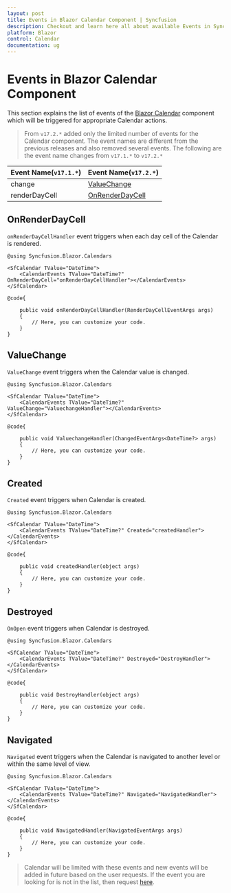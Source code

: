 ```yaml
---
layout: post
title: Events in Blazor Calendar Component | Syncfusion
description: Checkout and learn here all about available Events in Syncfusion Blazor Calendar component and much more.
platform: Blazor
control: Calendar
documentation: ug
---
```


# Events in Blazor Calendar Component

This section explains the list of events of the [Blazor Calendar](https://www.syncfusion.com/blazor-components/blazor-calendar) component which will be triggered for appropriate Calendar actions.

> From `v17.2.*` added only the limited number of events for the Calendar component. The event names are different from the previous releases and also removed several events. The following are the event name changes from `v17.1.*` to `v17.2.*`

Event Name(`v17.1.*`) |Event Name(`v17.2.*`)
-----|-----
change |[ValueChange](events/#valuechange)
renderDayCell |[OnRenderDayCell](events/#onrenderdaycell)

## OnRenderDayCell

`onRenderDayCellHandler` event triggers when each day cell of the Calendar is rendered.

```cshtml
@using Syncfusion.Blazor.Calendars

<SfCalendar TValue="DateTime">
    <CalendarEvents TValue="DateTime?" OnRenderDayCell="onRenderDayCellHandler"></CalendarEvents>
</SfCalendar>

@code{

    public void onRenderDayCellHandler(RenderDayCellEventArgs args)
    {
        // Here, you can customize your code.
    }
}
```

## ValueChange

`ValueChange` event triggers when the Calendar value is changed.

```cshtml
@using Syncfusion.Blazor.Calendars

<SfCalendar TValue="DateTime">
    <CalendarEvents TValue="DateTime?" ValueChange="ValuechangeHandler"></CalendarEvents>
</SfCalendar>

@code{

    public void ValuechangeHandler(ChangedEventArgs<DateTime?> args)
    {
        // Here, you can customize your code.
    }
}
```

## Created

`Created` event triggers when Calendar is created.

```cshtml
@using Syncfusion.Blazor.Calendars

<SfCalendar TValue="DateTime">
    <CalendarEvents TValue="DateTime?" Created="createdHandler"></CalendarEvents>
</SfCalendar>

@code{

    public void createdHandler(object args)
    {
        // Here, you can customize your code.
    }
}
```

## Destroyed

`OnOpen` event triggers when Calendar is destroyed.

```cshtml
@using Syncfusion.Blazor.Calendars

<SfCalendar TValue="DateTime">
    <CalendarEvents TValue="DateTime?" Destroyed="DestroyHandler"></CalendarEvents>
</SfCalendar>

@code{

    public void DestroyHandler(object args)
    {
        // Here, you can customize your code.
    }
}
```

## Navigated

`Navigated` event triggers when the Calendar is navigated to another level or within the same level of view.

```cshtml
@using Syncfusion.Blazor.Calendars

<SfCalendar TValue="DateTime">
    <CalendarEvents TValue="DateTime?" Navigated="NavigatedHandler"></CalendarEvents>
</SfCalendar>

@code{

    public void NavigatedHandler(NavigatedEventArgs args)
    {
        // Here, you can customize your code.
    }
}
```

> Calendar will be limited with these events and new events will be added in future based on the user requests. If the event you are looking for is not in the list, then request [here](https://www.syncfusion.com/feedback/blazor-components).
